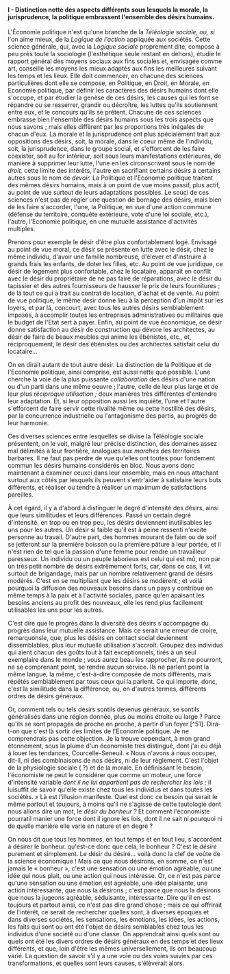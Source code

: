 #### I - Distinction nette des aspects différents sous lesquels la morale, la jurisprudence, la politique embrassent l'ensemble des désirs humains.

L'Économie politique n'est qu'une branche de la _Téléologie sociale, ou, si_ l'on aime mieux, de la _Logique de l'action_ appliquée aux sociétés. Cette science générale, qui, avec la _Logique sociale_ proprement dite, compose à peu près toute la sociologie (l'esthétique seule restant en dehors), étudie le rapport général des moyens sociaux aux fins sociales et, envisagée comme art, conseille les moyens les mieux adaptés aux fins les meilleures suivant les temps et les lieux. Elle doit commencer, en chacune des sciences particulières dont elle se compose, en Politique, en Droit, en Morale, en Economie politique, par définir les caractères des désirs humains dont elle s'occupe, et par étudier la genèse de ces désirs, les causes qui les font se répandre ou se resserrer, grandir ou décroître, les luttes qu'ils soutiennent entre eux, et le concours qu'ils se prêtent. Chacune de ces sciences embrasse bien l'ensemble des désirs humains sous les trois aspects que nous savons ; mais elles diffèrent par les proportions très inégales de chacun d'eux. La morale et la jurisprudence ont plus spécialement trait aux oppositions des désirs, soit, la morale, dans le coeur même de l'individu, soit, la jurisprudence, dans le groupe social, et s'efforcent de les faire coexister, soit au for intérieur, soit sous leurs manifestations extérieures, de manière à supprimer leur lutte, l'une en les circonscrivant sous le nom de _droit,_ cette limite des intérêts, l'autre en sacrifiant certains désirs à certains autres sous le nom de _devoir._ La Politique et l'Economie politique traitent des mêmes désirs humains, mais à un point de vue moins passif, plus actif, au point de vue surtout de leurs adaptations possibles. Le souci de ces sciences n'est pas de régler une question de bornage des désirs, mais bien de les faire s'accorder, l'une, la Politique, en vue d'une action commune (défense du territoire, conquête extérieure, vote d'une loi sociale, etc.), l'autre, l'Economie politique, en une mutuelle assistance d'activités multiples.

Prenons pour exemple le désir d'être plus confortablement logé. Envisagé au point de vue moral, ce désir se présente en lutte avec le désir, chez le même individu, d'avoir une famille nombreuse, d'élever et d'instruire à grands frais les enfants, de doter les filles, etc. Au point de vue juridique, ce désir de logement plus confortable, chez le locataire, apparaît en conflit avec le désir du propriétaire de ne pas faire de réparations, avec le désir du tapissier et des autres fournisseurs de hausser le prix de leurs fournitures ; de là tout ce qui a trait au contrat de location, d'achat et de vente. Au point de vue politique, le même désir donne lieu à la perception d'un impôt sur les loyers, et par là, concourt, avec tous les autres désirs semblablement imposés, à accomplir toutes les entreprises administratives ou militaires que le budget de l'Etat sert à payer. Enfin, au point de vue économique, ce désir donne satisfaction au désir de construction qui dévore les architectes, au désir de faire de beaux meubles qui anime les ébénistes, etc., et, réciproquement, le désir des ébénistes ou des architectes satisfait celui du locataire…

On en dirait autant de tout autre désir. La distinction de la Politique et de l'Economie politique, ainsi comprise, est aussi nette que possible. L'une cherche la voie de la plus puissante _collaboration_ des désirs d'une nation ou d'un parti dans une même oeuvre ; l'autre, celle de leur plus large et de leur plus _réciproque utilisation ;_ deux manières très différentes d'entendre leur adaptation. Et, si leur opposition aussi les inquiète, l'une et l'autre s'efforcent de faire servir cette rivalité même ou cette hostilité des désirs, par la concurrence industrielle ou l'antagonisme des partis, au progrès de leur harmonie.

Ces diverses sciences entre lesquelles se divise la Téléologie sociale présentent, on le voit, malgré leur précise distinction, des domaines assez mal délimités à leur frontière, analogues aux _marches_ des territoires barbares. Il ne faut pas perdre de vue qu'elles ont toutes pour fondement commun les désirs humains considérés en bloc. Nous avons donc maintenant à examiner ceuxci dans leur ensemble, mais en nous attachant surtout aux côtés par lesquels ils peuvent s'entr'aider à satisfaire leurs buts différents, et réaliser ou tendre à réaliser un maximum de satisfactions pareilles.

À cet égard, il y a d'abord à distinguer le degré d'intensité des désirs, ainsi que leurs similitudes et leurs différences. Passé un certain degré d'intensité, en trop ou en trop peu, les désirs deviennent inutilisables les uns pour les autres. Un désir si faible qu'il est à peine ressenti n'excite personne au travail. D'autre part, des hommes mourant de faim ou de soif se jetteront sur la première boisson ou la première pâture à leur portée, et il n'est rien de tel que la passion d'une femme pour rendre un travailleur paresseux. Un individu ou un peuple laborieux est celui qui est mû, non par un très petit nombre de désirs extrêmement forts, car, dans ce cas, il vit surtout de brigandage, mais par un nombre relativement grand de désirs modérés. C'est en se multipliant que les désirs se modèrent ; et voilà pourquoi la diffusion des nouveaux besoins dans un pays y contribue en même temps à la paix et à l'activité sociales, parce qu'en apaisant les besoins anciens au profit des nouveaux, elle les rend plus facilement utilisables les uns pour les autres.

C'est dire que le progrès dans la diversité des désirs s'accompagne du progrès dans leur mutuelle assistance. Mais ce serait une erreur de croire, remarquonsle, que, plus les désirs en contact social deviennent dissemblables, plus leur mutuelle utilisation s'accroît. Groupez des individus qui aient chacun des goûts tout à fait exceptionnels, tirés à un seul exemplaire dans le monde ; vous aurez beau les rapprocher, ils ne pourront, ne se comprenant point, se rendre aucun service. Ils ne parlent point la même langue, la même, c'est-à-dire composée de mots différents, mais répétés semblablement par tous ceux qui la parlent. Ce qui importe, donc, c'est la similitude dans la différence, ou, en d'autres termes, différents ordres de désirs généraux.

Or, comment tels ou tels désirs sontils devenus généraux, se sontils généralisés dans une région donnée, plus ou moins étroite ou large ? Parce qu'ils se sont propagés de proche en proche, à partir d'un foyer [^51]. Dira-t-on que c'est là sortir des limites de l'Economie politique. Je ne comprendrais pas cette objection. Je la trouve cependant, à mon grand étonnement, sous la plume d'un économiste très distingué, dont j'ai eu déjà à louer les tendances, Courcelle-Seneuil. « Nous n'avons à nous occuper, dit-il, ni des combinaisons de nos désirs, ni de leur règlement. C'est l'objet de la physiologie sociale ( ?) et de la morale. En définissant le besoin, l'économiste ne peut le considérer que comme un moteur, une force d'intensité variable _dont il ne lui appartient pas de rechercher les lois ;_ il luisuffit de savoir qu'elle existe chez tous les individus et dans toutes les sociétés. » Là est l'illusion manifeste. Quel est donc ce besoin qui serait le même partout et toujours, à moins qu'il ne s'agisse de cette tautologie dont nous allons dire un mot, le _désir du bonheur ?_ Et comment l'économiste pourratil manier une force dont il ignore les lois, dont il ne sait ni pourquoi ni de quelle manière elle varie en nature et en degré ?

On nous dit que tous les hommes, en tout temps et en tout lieu, s'accordent à désirer le bonheur. qu'est-ce donc que cela, le bonheur ? C'est le _désiré_ purement et simplement. Le désir du désiré… voilà donc la clef de voûte de la science économique ! Mais ce que nous désirons, en somme, ce n'est jamais le « bonheur », c'est une sensation ou une émotion agréable, ou une idée qui nous plait, ou une action qui nous intéresse. Or, ce n'est pas parce qu'une sensation ou une émotion est agréable, une idée plaisante, une action intéressante, que nous la désirons ; c'est parce que nous la désirons que nous la jugeons agréable, séduisante, intéressante. Dire qu'il en est toujours et partout ainsi, ce n'est pas dire grand'chose ; mais ce qui offrirait de l'intérêt, ce serait de rechercher quelles sont, à diverses époques et dans diverses sociétés, les sensations, les émotions, les idées, les actions, les faits qui sont ou ont été l'objet de désirs semblables chez tous les individus d'une société ou d'une classe. On apprendrait ainsi quels sont ou quels ont été les divers ordres de désirs généraux en des temps et des lieux différents, et que, loin d'être les mêmes universellement, ils ont beaucoup varié. La question de savoir s'il y a une voie ou des voies suivies par ces transformations, et quelles sont leurs causes, s'élèverait alors.
